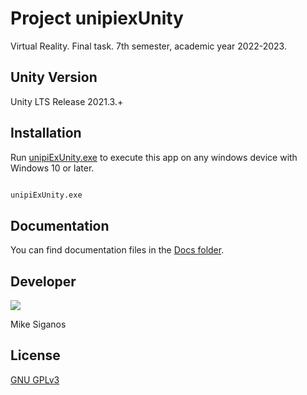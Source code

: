 # Project unipiexUnity

Virtual Reality.
Final task.
7th semester, academic year 2022-2023.


## Unity Version

Unity LTS Release 2021.3.+


## Installation

Run [unipiExUnity.exe](/Build/unipiExUnity.exe) to execute this app on any windows device with Windows 10 or later.

```bash

unipiExUnity.exe

```


## Documentation

You can find documentation files in the [Docs folder](/Docs/).


## Developer

[![](https://github.githubassets.com/images/modules/logos_page/GitHub-Logo.png)](https://github.com/MikeSiganos)

Mike Siganos


## License
[GNU GPLv3](https://choosealicense.com/licenses/gpl-3.0/)
